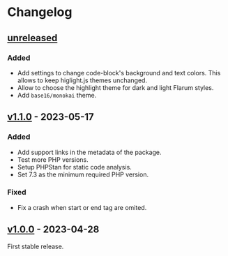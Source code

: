 # Changelog

## [unreleased]

### Added

- Add settings to change code-block's background and text colors. This allows
  to keep higlight.js themes unchanged.
- Allow to choose the highlight theme for dark and light Flarum styles.
- Add `base16/monokai` theme.

## [v1.1.0] - 2023-05-17

### Added

- Add support links in the metadata of the package.
- Test more PHP versions.
- Setup PHPStan for static code analysis.
- Set 7.3 as the minimum required PHP version.

### Fixed

- Fix a crash when start or end tag are omited.

## [v1.0.0] - 2023-04-28

First stable release.

[unreleased]: https://github.com/club-1/flarum-ext-server-side-highlight/compare/v1.1.0...HEAD
[v1.1.0]: https://github.com/club-1/flarum-ext-server-side-highlight/releases/tag/v1.1.0
[v1.0.0]: https://github.com/club-1/flarum-ext-server-side-highlight/releases/tag/v1.0.0
